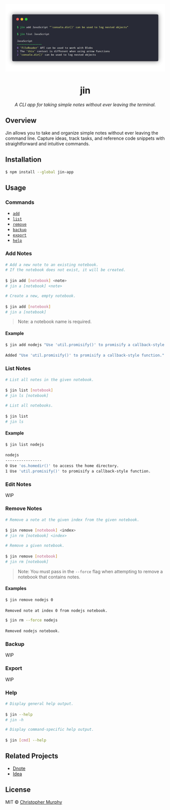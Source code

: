 ![Jin screenshot](./.github/jin-ss.png)

<h1 align="center">jin</h1>

<p align="center"><em>A CLI app for taking simple notes without ever leaving the terminal.</em></p>

## Overview

Jin allows you to take and organize simple notes without ever leaving the command line. Capture ideas, track tasks, and reference code snippets with straightforward and intuitive commands.

## Installation

```bash
$ npm install --global jin-app
```

## Usage

### Commands

* [`add`](#add-notes)
* [`list`](#list-notes)
* [`remove`](#remove-notes)
* [`backup`](#backup)
* [`export`](#export)
* [`help`](#help)

### Add Notes

```bash
# Add a new note to an existing notebook.
# If the notebook does not exist, it will be created.

$ jin add [notebook] <note>
# jin a [notebook] <note>
```

```bash
# Create a new, empty notebook.

$ jin add [notebook]
# jin a [notebook]
```

> Note: a notebook name is required.

#### Example

```bash
$ jin add nodejs "Use 'util.promisify()' to promisify a callback-style function."

Added "Use 'util.promisify()' to promisify a callback-style function." to "nodejs".
```

### List Notes

```bash
# List all notes in the given notebook.

$ jin list [notebook]
# jin ls [notebook]
```

```bash
# List all notebooks.

$ jin list
# jin ls
```

#### Example

```bash
$ jin list nodejs

nodejs
----------------
0 Use 'os.homedir()' to access the home directory.
1 Use 'util.promisify()' to promisify a callback-style function.
```

### Edit Notes

WIP

### Remove Notes

```bash
# Remove a note at the given index from the given notebook.

$ jin remove [notebook] <index>
# jin rm [notebook] <index>
```

```bash
# Remove a given notebook.

$ jin remove [notebook]
# jin rm [notebook]
```

> Note: You must pass in the `--force` flag when attempting to remove a notebook that contains notes.

#### Examples

```bash
$ jin remove nodejs 0

Removed note at index 0 from nodejs notebook.
```

```bash
$ jin rm --force nodejs

Removed nodejs notebook.
```

### Backup

WIP

### Export

WIP

### Help

```bash
# Display general help output.

$ jin --help
# jin -h
```

```bash
# Display command-specific help output.

$ jin [cmd] --help
```

## Related Projects

- [Dnote](https://github.com/dnote-io/cli)
- [Idea](https://github.com/IonicaBizau/idea)

## License

MIT &copy; [Christopher Murphy](https://github.com/splode)
